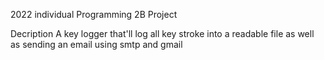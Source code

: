2022 individual Programming 2B Project

Decription
A key logger that'll log all key stroke into a readable file as well as sending an email using smtp and gmail


